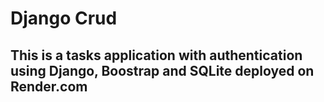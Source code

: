 # Django Crud

## This is a tasks application with authentication using Django, Boostrap and SQLite deployed on Render.com
